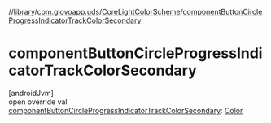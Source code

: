 //[library](../../../index.md)/[com.glovoapp.uds](../index.md)/[CoreLightColorScheme](index.md)/[componentButtonCircleProgressIndicatorTrackColorSecondary](component-button-circle-progress-indicator-track-color-secondary.md)

# componentButtonCircleProgressIndicatorTrackColorSecondary

[androidJvm]\
open override val [componentButtonCircleProgressIndicatorTrackColorSecondary](component-button-circle-progress-indicator-track-color-secondary.md): [Color](https://developer.android.com/reference/kotlin/androidx/compose/ui/graphics/Color.html)
